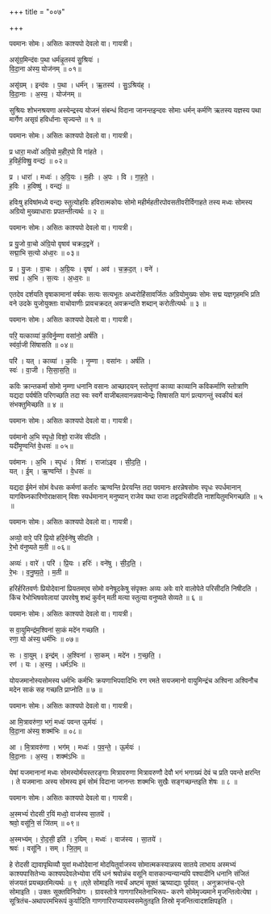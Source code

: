 +++
title = "००७"

+++


पवमानः सोमः। असितः काश्यपो देवलो वा। गायत्री।

असृ॑ग्र॒मिन्द॑वः प॒था धर्म॑न्नृ॒तस्य॑ सु॒श्रियः॑ ।  
वि॒दा॒ना अ॑स्य॒ योज॑नम् ॥ ०१॥

असृ॑ग्रम् । इन्द॑वः । प॒था । धर्म॑न् । ऋ॒तस्य॑ । सु॒ऽश्रिय॑ह् ।  
वि॒दा॒नाः । अ॒स्य॒ । योज॑नम् ॥

सुश्रियः शोभनश्रयणा अस्येन्द्रस्य योजनं संबन्धं विदाना जानन्तइन्दवः सोमाः धर्मन् कर्मणि ऋतस्य यज्ञस्य पथा मार्गेण असृग्रं हविर्धानाः सृज्यन्ते ॥ १ ॥

पवमानः सोमः। असितः काश्यपो देवलो वा। गायत्री।

प्र धारा॒ मध्वो॑ अग्रि॒यो म॒हीर॒पो वि गा॑हते ।  
ह॒विर्ह॒विष्षु॒ वन्द्यः॑ ॥ ०२॥

प्र । धारा॑ । मध्वः॑ । अ॒ग्रि॒यः । म॒हीः । अ॒पः । वि । गा॒ह॒ते॒ ।  
ह॒विः । ह॒विष्षु॑ । वन्द्यः॑ ॥

हविःषु हविषांमध्ये वन्द्यः स्तुत्योहविः हविरात्मकोयः सोमो महीर्महतीरपोवसतीवरीर्विगाहते तस्य मध्वः सोमस्य अग्रियो मुख्याधाराः प्रपतन्तीत्यर्थः ॥ २ ॥

पवमानः सोमः। असितः काश्यपो देवलो वा। गायत्री।

प्र यु॒जो वा॒चो अ॑ग्रि॒यो वृषाव॑ चक्रद॒द्वने॑ ।  
सद्मा॒भि स॒त्यो अ॑ध्व॒रः ॥ ०३॥

प्र । यु॒जः । वा॒चः । अ॒ग्रि॒यः । वृषा॑ । अव॑ । च॒क्र॒द॒त् । वने॑ ।  
सद्म॑ । अ॒भि । स॒त्यः । अ॒ध्व॒रः ॥

एतदेव दर्शयति वृषाकामानां वर्षकः सत्यः सत्यभूतः अध्वरोहिंसावर्जितः अग्रियोमुख्यः सोमः सद्म यज्ञगृहमभि प्रति वने उदके युजोयुक्ताः वाचोवाणीः प्रावचक्रदत् अवक्रन्दति शब्दान् करोतीत्यर्थः ॥ ३ ॥

पवमानः सोमः। असितः काश्यपो देवलो वा। गायत्री।

परि॒ यत्काव्या॑ क॒विर्नृ॒म्णा वसा॑नो॒ अर्ष॑ति ।  
स्व॑र्वा॒जी सि॑षासति ॥ ०४॥

परि॑ । यत् । काव्या॑ । क॒विः । नृ॒म्णा । वसा॑नः । अर्ष॑ति ।  
स्वः॑ । वा॒जी । सि॒सा॒स॒ति॒ ॥

कविः क्रान्तकर्मा सोमो नृम्णा धनानि वसानः आच्छादयन् स्तोतॄणां काव्या काव्यानि कविकर्माणि स्तोत्राणि यद्यदा पर्यर्षति परिगच्छति तदा स्वः स्वर्गे वाजीबलवानन्नवान्वेन्द्रः सिषासति यागं प्रत्यागन्तुं स्वकीयं बलं संभक्तुमिच्छति ॥ ४ ॥

पवमानः सोमः। असितः काश्यपो देवलो वा। गायत्री।

पव॑मानो अ॒भि स्पृधो॒ विशो॒ राजे॑व सीदति ।  
यदी॑मृ॒ण्वन्ति॑ वे॒धसः॑ ॥ ०५॥

पव॑मानः । अ॒भि । स्पृधः॑ । विशः॑ । राजा॑ऽइव । सी॒द॒ति॒ ।  
यत् । ई॒म् । ऋ॒ण्वन्ति॑ । वे॒धसः॑ ॥

यद्यदा ईमेनं सोमं वेधसः कर्मणां कर्तारः ऋण्वन्ति प्रेरयन्ति तदा पवमानः क्षरन्नेषसोमः स्पृधः स्पर्धमानान् यागविघ्नकारिणोराक्षसान् विशः स्पर्धमानान् मनुष्यान् राजेव यथा राजा तद्वदभिसीदति नाशयितुमभिगच्छति ॥ ५ ॥

पवमानः सोमः। असितः काश्यपो देवलो वा। गायत्री।

अव्यो॒ वारे॒ परि॑ प्रि॒यो हरि॒र्वने॑षु सीदति ।  
रे॒भो व॑नुष्यते म॒ती ॥ ०६॥

अव्यः॑ । वारे॑ । परि॑ । प्रि॒यः । हरिः॑ । वने॑षु । सी॒द॒ति॒ ।  
रे॒भः । व॒नु॒ष्य॒ते॒ । म॒ती ॥

हरिर्हरितवर्णः प्रियोदेवानां प्रियतमएव सोमो वनेषूदकेषु संपृक्तः अव्यः अवेः वारे वालोपेते परिसीदति निषीदति । किंच रेभोभिषववेलायां उपरवेषु शब्दं कुर्वन् मती मत्या स्तुत्या वनुष्यते सेव्यते ॥ ६ ॥

पवमानः सोमः। असितः काश्यपो देवलो वा। गायत्री।

स वा॒युमिन्द्र॑म॒श्विना॑ सा॒कं मदे॑न गच्छति ।  
रणा॒ यो अ॑स्य॒ धर्म॑भिः ॥ ०७॥

सः । वा॒युम् । इन्द्र॑म् । अ॒श्विना॑ । सा॒कम् । मदे॑न । ग॒च्छ॒ति॒ ।  
रण॑ । यः । अ॒स्य॒ । धर्म॑ऽभिः ॥

योयजमानोस्यसोमस्य धर्मभिः कर्मभिः क्रयणाभिपवादिभिः रण रमते सयजमानो वायुमिन्द्रंच अश्विना अश्विनौच मदेन साकं सह गच्छति प्राप्नोति ॥ ७ ॥

पवमानः सोमः। असितः काश्यपो देवलो वा। गायत्री।

आ मि॒त्रावरु॑णा॒ भगं॒ मध्वः॑ पवन्त ऊ॒र्मयः॑ ।  
वि॒दा॒ना अ॑स्य॒ शक्म॑भिः ॥ ०८॥

आ । मि॒त्रावरु॑णा । भग॑म् । मध्वः॑ । प॒व॒न्ते॒ । ऊ॒र्मयः॑ ।  
वि॒दा॒नाः । अ॒स्य॒ । शक्म॑ऽभिः ॥

येषां यजमानानां मध्वः सोमस्योर्मयस्तरङ्गाः मित्रावरुणा मित्रावरुणौ देवौ भगं भगाख्यं देवं च प्रति पवन्ते क्षरन्ति । ते यजमानाः अस्य सोमस्य इमं सोमं विदाना जानन्तः शक्मभिः सुखैः सङ्गच्छन्तइति शेषः ॥ ८ ॥

पवमानः सोमः। असितः काश्यपो देवलो वा। गायत्री।

अ॒स्मभ्यं॑ रोदसी र॒यिं मध्वो॒ वाज॑स्य सा॒तये॑ ।  
श्रवो॒ वसू॑नि॒ सं जि॑तम् ॥ ०९॥

अ॒स्मभ्य॑म् । रो॒द॒सी॒ इति॑ । र॒यिम् । मध्वः॑ । वाज॑स्य । सा॒तये॑ ।  
श्रवः॑ । वसू॑नि । सम् । जि॒त॒म् ॥

हे रोदसी द्यावापृथिव्यौ युवां मध्वोदेवानां मोदयितुर्वाजस्य सोमात्मकस्यान्नस्य सातये लाभाय अस्मभ्यं काश्यपासितेभ्यः काश्यपदेवलेभ्योवा रयिं धनं श्रवोन्नंच वसूनि वासकान्यन्यान्यपि पश्वादीनि धनानि संजितं संजयतं प्रयच्छतमित्यर्थः ॥ ९ ॥एते सोमाइति नवर्चं अष्टमं सूक्तं ऋष्याद्याः पूर्ववत् । अनुक्रान्तंच-एते सोमाइति । उक्तः सूक्तविनियोगः । ग्रावस्तोत्रे गाणगारिमतेनाभिरूप- करणे सोमेमृज्यमाने मृजन्तित्वेत्येषा । सूत्रितंच-अथापरमभिरूपं कुर्यादिति गाणगारिराप्यायस्वसमेतुतइति तिस्रो मृजन्तित्वादशक्षिपइति ।